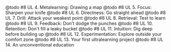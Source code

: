 @todo #8 UL 4. Metalearning: Drawing a map
@todo #8 UL 5. Focus: Sharpen your knife
@todo #8 UL 6. Directness: Go straight ahead
@todo #8 UL 7. Drill: Attack your weakest point
@todo #8 UL 8. Retrieval: Test to learn
@todo #8 UL 9. Feedback: Don't dodge the punches
@todo #8 UL 10. Retention: Don't fill a leaky bucket
@todo #8 UL 11. Intuition: Dig deep before building up
@todo #8 UL 12. Experimentation: Explore outside your comfort zone
@todo #8 UL 13. Your first ultralearning project
@todo #8 UL 14. An unconventional education
